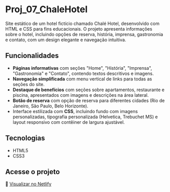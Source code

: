 # Proj_07_ChaleHotel

Site estático de um hotel fictício chamado Chalé Hotel, desenvolvido com HTML e CSS para fins educacionais. O projeto apresenta informações sobre o hotel, incluindo opções de reserva, história, imprensa, gastronomia e contato, com um design elegante e navegação intuitiva.

## Funcionalidades

- **Páginas informativas** com seções "Home", "História", "Imprensa", "Gastronomia" e "Contato", contendo textos descritivos e imagens.
- **Navegação simplificada** com menu vertical de links para todas as seções do site.
- **Destaque de benefícios** com seções sobre apartamentos, restaurante e piscina, apresentados com imagens e descrições na área lateral.
- **Botão de reserva** com opção de reserva para diferentes cidades (Rio de Janeiro, São Paulo, Belo Horizonte).
- Interface estilizada com **CSS**, incluindo fundo com imagens personalizadas, tipografia personalizada (Helvetica, Trebuchet MS) e layout responsivo com contêiner de largura ajustável.

## Tecnologias

- HTML5
- CSS3

## Acesse o projeto

🔗 [Visualizar no Netlify](https://proj-07-chale-hotel.netlify.app/)